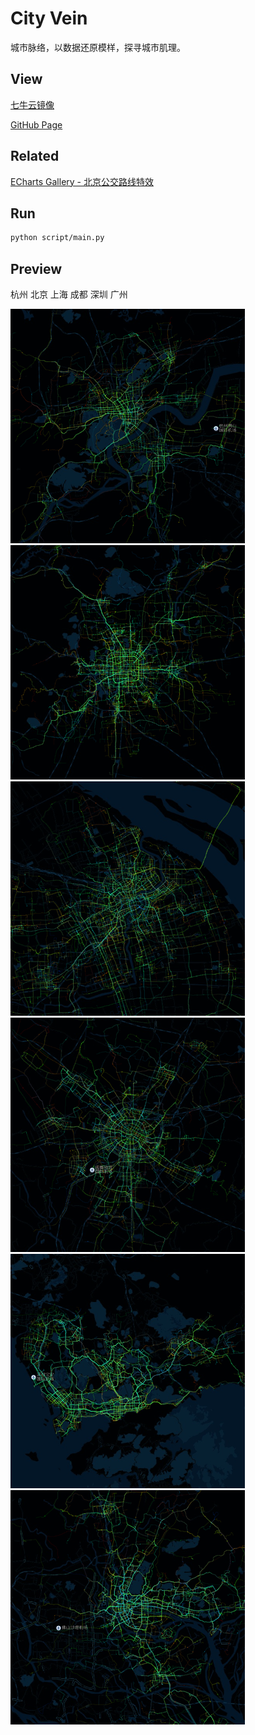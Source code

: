 # City Vein

城市脉络，以数据还原模样，探寻城市肌理。

## View

[七牛云镜像](http://q7onyfcxa.bkt.clouddn.com)

[GitHub Page](https://conv1d.github.io/city-vein)

## Related

[ECharts Gallery - 北京公交路线特效](https://gallery.echartsjs.com/editor.html?c=bmap-bus)

## Run

```bash
python script/main.py
```

## Preview

杭州 北京 上海 成都 深圳 广州

![](png/hangzhou.png) ![](png/beijing.png)
![](png/shanghai.png) ![](png/chengdu.png)
![](png/shenzhen.png) ![](png/guangzhou.png)
